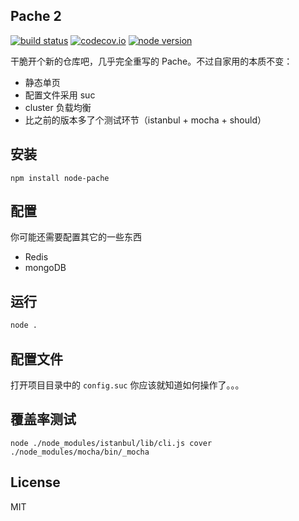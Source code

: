 Pache 2
---

[![build status][travis-image]][travis-url]
[![codecov.io][codecov-image]][codecov-url]
[![node version][node-image]][node-url]

[travis-image]: https://api.travis-ci.org/VecHK/Pache2.svg?branch=master
[travis-url]: https://travis-ci.org/VecHK/Pache2
[codecov-image]: https://img.shields.io/codecov/c/github/VecHK/Pache2/master.svg
[codecov-url]: https://codecov.io/github/VecHK/Pache2?branch=master
[node-image]: https://img.shields.io/badge/node.js-%3E=_6.x-green.svg
[node-url]: http://nodejs.org/download/

干脆开个新的仓库吧，几乎完全重写的 Pache。不过自家用的本质不变：

 * 静态单页
 * 配置文件采用 suc
 * cluster 负载均衡
 * 比之前的版本多了个测试环节（istanbul + mocha + should）

## 安装

```
npm install node-pache
```

## 配置

你可能还需要配置其它的一些东西

 - Redis
 - mongoDB

## 运行

```bash
node .
```

## 配置文件

打开项目目录中的 `config.suc` 你应该就知道如何操作了。。。

## 覆盖率测试

```
node ./node_modules/istanbul/lib/cli.js cover ./node_modules/mocha/bin/_mocha
```

## License

MIT
